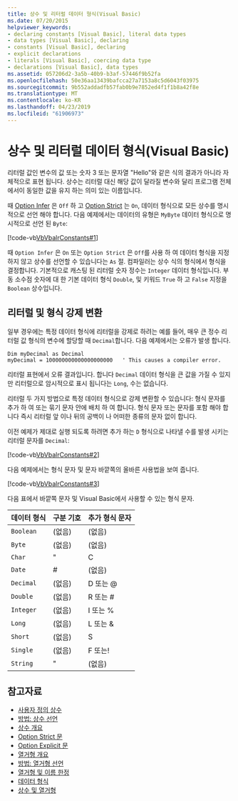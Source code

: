 ```yaml
---
title: 상수 및 리터럴 데이터 형식(Visual Basic)
ms.date: 07/20/2015
helpviewer_keywords:
- declaring constants [Visual Basic], literal data types
- data types [Visual Basic], declaring
- constants [Visual Basic], declaring
- explicit declarations
- literals [Visual Basic], coercing data type
- declarations [Visual Basic], data types
ms.assetid: 057206d2-3a5b-40b9-b3af-57446f9b52fa
ms.openlocfilehash: 50e36aa13439bafcca27a7153a8c5d6043f03975
ms.sourcegitcommit: 9b552addadfb57fab0b9e7852ed4f1f1b8a42f8e
ms.translationtype: MT
ms.contentlocale: ko-KR
ms.lasthandoff: 04/23/2019
ms.locfileid: "61906973"
---
```

# <a name="constant-and-literal-data-types-visual-basic"></a>상수 및 리터럴 데이터 형식(Visual Basic)
리터럴 값인 변수의 값 또는 숫자 3 또는 문자열 "Hello"와 같은 식의 결과가 아니라 자체적으로 표현 됩니다. 상수는 리터럴 대신 해당 값이 달라질 변수와 달리 프로그램 전체에서이 동일한 값을 유지 하는 의미 있는 이름입니다.  
  
 때 [Option Infer](../../../../visual-basic/language-reference/statements/option-infer-statement.md) 은 `Off` 하 고 [Option Strict](../../../../visual-basic/language-reference/statements/option-strict-statement.md) 는 `On`, 데이터 형식으로 모든 상수를 명시적으로 선언 해야 합니다. 다음 예제에서는 데이터의 유형은 `MyByte` 데이터 형식으로 명시적으로 선언 된 `Byte`:  
  
 [!code-vb[VbVbalrConstants#1](~/samples/snippets/visualbasic/VS_Snippets_VBCSharp/VbVbalrConstants/VB/Class1.vb#1)]  
  
 때 `Option Infer` 은 `On` 또는 `Option Strict` 은 `Off`를 사용 하 여 데이터 형식을 지정 하지 않고 상수를 선언할 수 있습니다는 `As` 절. 컴파일러는 상수 식의 형식에서 형식을 결정합니다. 기본적으로 캐스팅 된 리터럴 숫자 정수는 `Integer` 데이터 형식입니다. 부동 소수점 숫자에 대 한 기본 데이터 형식 `Double`, 및 키워드 `True` 하 고 `False` 지정을 `Boolean` 상수입니다.  
  
## <a name="literals-and-type-coercion"></a>리터럴 및 형식 강제 변환  
 일부 경우에는 특정 데이터 형식에 리터럴을 강제로 하려는 예를 들어, 매우 큰 정수 리터럴 값 형식의 변수에 할당할 때 `Decimal`합니다. 다음 예제에서는 오류가 발생 합니다.  
  
```  
Dim myDecimal as Decimal  
myDecimal = 100000000000000000000   ' This causes a compiler error.  
```  
  
 리터럴 표현에서 오류 결과입니다. 합니다 `Decimal` 데이터 형식을 큰 값을 가질 수 있지만 리터럴으로 암시적으로 표시 됩니다는 `Long`, 수는 없습니다.  
  
 리터럴 두 가지 방법으로 특정 데이터 형식으로 강제 변환할 수 있습니다: 형식 문자를 추가 하 여 또는 묶기 문자 안에 배치 하 여 합니다. 형식 문자 또는 문자를 포함 해야 합니다 즉시 리터럴 앞 이나 뒤의 공백이 나 어떠한 종류의 문자 없이 합니다.  
  
 이전 예제가 제대로 실행 되도록 하려면 추가 하는 `D` 형식으로 나타낼 수를 발생 시키는 리터럴 문자를 `Decimal`:  
  
 [!code-vb[VbVbalrConstants#2](~/samples/snippets/visualbasic/VS_Snippets_VBCSharp/VbVbalrConstants/VB/Class1.vb#2)]  
  
 다음 예제에서는 형식 문자 및 문자 바깥쪽의 올바른 사용법을 보여 줍니다.  
  
 [!code-vb[VbVbalrConstants#3](~/samples/snippets/visualbasic/VS_Snippets_VBCSharp/VbVbalrConstants/VB/Class1.vb#3)]  
  
 다음 표에서 바깥쪽 문자 및 Visual Basic에서 사용할 수 있는 형식 문자.  
  
|데이터 형식|구분 기호|추가 형식 문자|  
|---|---|---|  
|`Boolean`|(없음)|(없음)|  
|`Byte`|(없음)|(없음)|  
|`Char`|"|C|  
|`Date`|#|(없음)|  
|`Decimal`|(없음)|D 또는 @|  
|`Double`|(없음)|R 또는 #|  
|`Integer`|(없음)|I 또는 %|  
|`Long`|(없음)|L 또는 &|  
|`Short`|(없음)|S|  
|`Single`|(없음)|F 또는!|  
|`String`|"|(없음)|  
  
## <a name="see-also"></a>참고자료

- [사용자 정의 상수](../../../../visual-basic/programming-guide/language-features/constants-enums/user-defined-constants.md)
- [방법: 상수 선언](../../../../visual-basic/programming-guide/language-features/constants-enums/how-to-declare-a-constant.md)
- [상수 개요](../../../../visual-basic/programming-guide/language-features/constants-enums/constants-overview.md)
- [Option Strict 문](../../../../visual-basic/language-reference/statements/option-strict-statement.md)
- [Option Explicit 문](../../../../visual-basic/language-reference/statements/option-explicit-statement.md)
- [열거형 개요](../../../../visual-basic/programming-guide/language-features/constants-enums/enumerations-overview.md)
- [방법: 열거형 선언](../../../../visual-basic/programming-guide/language-features/constants-enums/how-to-declare-enumerations.md)
- [열거형 및 이름 한정](../../../../visual-basic/programming-guide/language-features/constants-enums/enumerations-and-name-qualification.md)
- [데이터 형식](../../../../visual-basic/language-reference/data-types/index.md)
- [상수 및 열거형](../../../../visual-basic/language-reference/constants-and-enumerations.md)
